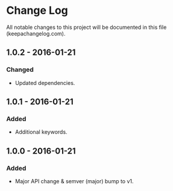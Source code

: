 # Change Log
All notable changes to this project will be documented in this file (keepachangelog.com).

## 1.0.2 - 2016-01-21
### Changed
- Updated dependencies.

## 1.0.1 - 2016-01-21
### Added
- Additional keywords.

## 1.0.0 - 2016-01-21
### Added
- Major API change & semver (major) bump to v1.
